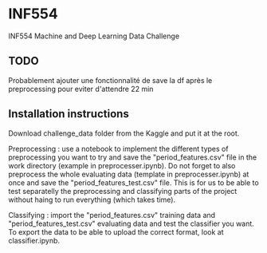 # INF554
INF554 Machine and Deep Learning Data Challenge 

## TODO
Probablement ajouter une fonctionnalité de save la df après le preprocessing pour eviter d'attendre 22 min

## Installation instructions

Download challenge_data folder from the Kaggle and put it at the root.

Preprocessing : use a notebook to implement the different types of preprocessing you want to try and save the "period_features.csv" file in the work directory (example in preprocesser.ipynb).
Do not forget to also preprocess the whole evaluating data (template in preprocesser.ipynb) at once and save the "period_features_test.csv" file.
This is for us to be able to test separatelly the preprocessing and classifying parts of the project without haing to run everything (which takes time).

Classifying : import the "period_features.csv" training data and "period_features_test.csv" evaluating data and test the classifier you want. To export the data to be able to upload the correct format, look at classifier.ipynb.

